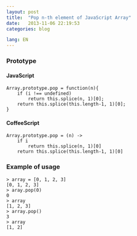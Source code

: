 ```yaml
---
layout: post
title:  "Pop n-th element of JavaScript Array"
date:   2013-11-06 22:19:53
categories: blog

lang: EN
---
```


### Prototype

#### JavaScript

```
Array.prototype.pop = function(n){
    if (i !== undefined)
        return this.splice(n, 1)[0];
    return this.splice(this.length-1, 1)[0];
}
```


#### CoffeeScript

```
Array.prototype.pop = (n) ->
    if i
        return this.splice(n, 1)[0]
    return this.splice(this.length-1, 1)[0]
```

### Example of usage

```
> array = [0, 1, 2, 3]
[0, 1, 2, 3]
> aray.pop(0)
0
> array
[1, 2, 3]
> array.pop()
3
> array
[1, 2]
```